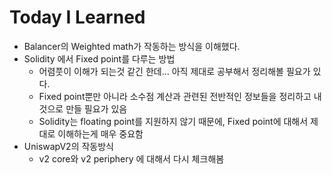 # Today I Learned

- Balancer의 Weighted math가 작동하는 방식을 이해했다.
- Solidity 에서 Fixed point를 다루는 방법
  - 어렴풋이 이해가 되는것 같긴 한데... 아직 제대로 공부해서 정리해볼 필요가 있다.
  - Fixed point뿐만 아니라 소수점 계산과 관련된 전반적인 정보들을 정리하고 내것으로 만들 필요가 있음
  - Solidity는 floating point를 지원하지 않기 때문에, Fixed point에 대해서 제대로 이해하는게 매우 중요함
- UniswapV2의 작동방식
  - v2 core와 v2 periphery 에 대해서 다시 체크해봄
